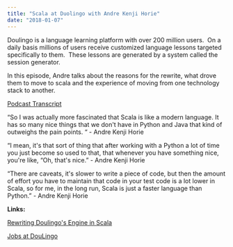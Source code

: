 ```yaml
---
title: "Scala at Duolingo with Andre Kenji Horie"
date: "2018-01-07"
---
```


Doulingo is a language learning platform with over 200 million users.  On a daily basis millions of users receive customized language lessons targeted specifically to them.  These lessons are generated by a system called the session generator.

In this episode, Andre talks about the reasons for the rewrite, what drove them to move to scala and the experience of moving from one technology stack to another.

[Podcast Transcript](https://corecursive.com/003-scala-at-duolingo-with-andre-kenji-horie/)

“So I was actually more fascinated that Scala is like a modern language. It has so many nice things that we don't have in Python and Java that kind of outweighs the pain points. “ - Andre Kenji Horie 

“I mean, it's that sort of thing that after working with a Python a lot of time you just become so used to that, that whenever you have something nice, you're like, “Oh, that's nice.” - Andre Kenji Horie 

“There are caveats, it's slower to write a piece of code, but then the amount of effort you have to maintain that code in your test code is a lot lower in Scala, so for me, in the long run, Scala is just a faster language than Python.” - Andre Kenji Horie 

**Links:**

[Rewriting Doulingo's Engine in Scala](http://making.duolingo.com/rewriting-duolingos-engine-in-scala)

[Jobs at DouLingo](https://www.duolingo.com/jobs)
